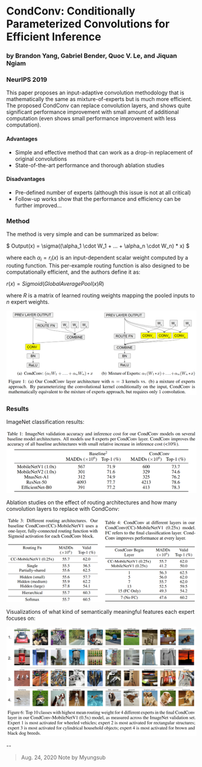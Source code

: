 # CondConv: Conditionally Parameterized Convolutions for Efficient Inference
### by Brandon Yang, Gabriel Bender, Quoc V. Le, and Jiquan Ngiam
### NeurIPS 2019

This paper proposes an input-adaptive convolution methodology that is mathematically the same as mixture-of-experts but is much more efficient.
The proposed CondConv can replace convolution layers, and shows quite significant performance improvement with small amount of additional computation (even shows small performance improvement with less computation).

#### Advantages

- Simple and effective method that can work as a drop-in replacement of original convolutions
- State-of-the-art performance and thorough ablation studies

#### Disadvantages

- Pre-defined number of experts (although this issue is not at all critical)
- Follow-up works show that the performance and efficiency can be further improved...


### Method

The method is very simple and can be summarized as below:

$ Output(x) = \sigma((\alpha_1 \cdot W_1 + ... + \alpha_n \cdot W_n) * x) $

where each $\alpha_i = r_i (x)$ is an input-dependent scalar weight computed by a routing function.
This per-example routing function is also designed to be computationally efficient, and the authors define it as:

$r(x) = Sigmoid(GlobalAveragePool(x) R)$

where $R$ is a matrix of learned routing weights mapping the pooled inputs to $n$ expert weights.

![operation](../img/condconv/condconv_op.png)



### Results

ImageNet classification results:

![imagenet](../img/condconv/imagenet_results.png)

Ablation studies on the effect of routing architectures and how many convolution layers to replace with CondConv:

![ablation](../img/condconv/ablation.png)

Visualizations of what kind of semantically meaningful features each expert focuses on:

![expert_visualization](../img/condconv/expert_viz.png)


--
> Aug. 24, 2020
> Note by Myungsub
